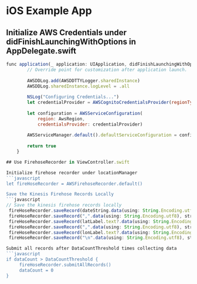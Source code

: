 # iOS Example App

## Initialize AWS Credentials under didFinishLaunchingWithOptions in AppDelegate.swift

```javascript
func application(_ application: UIApplication, didFinishLaunchingWithOptions launchOptions: [UIApplicationLaunchOptionsKey: Any]?) -> Bool {
        // Override point for customization after application launch.
        
        AWSDDLog.add(AWSDDTTYLogger.sharedInstance)
        AWSDDLog.sharedInstance.logLevel = .all
        
        NSLog("Configuring Credentials...")
        let credentialProvider = AWSCognitoCredentialsProvider(regionType: AwsRegion, identityPoolId: CognitoIdentityPoolId)
        
        let configuration = AWSServiceConfiguration(
            region: AwsRegion,
            credentialsProvider: credentialProvider)
        
        AWSServiceManager.default().defaultServiceConfiguration = configuration
                
        return true
    }

## Use FirehoseRecorder in ViewController.swift

Initialize firehose recorder under locationManager
```javascript
let fireHoseRecorder = AWSFirehoseRecorder.default()

Save the Kinesis Firehose Records Locally
```javascript
// Save the kinesis firehose records locally
 fireHoseRecorder.saveRecord(dateString.data(using: String.Encoding.utf8), streamName: MyStreamName)
 fireHoseRecorder.saveRecord(",".data(using: String.Encoding.utf8), streamName: MyStreamName)
 fireHoseRecorder.saveRecord(latLabel.text?.data(using: String.Encoding.utf8), streamName: MyStreamName)
 fireHoseRecorder.saveRecord(",".data(using: String.Encoding.utf8), streamName: MyStreamName)
 fireHoseRecorder.saveRecord(lonLabel.text?.data(using: String.Encoding.utf8), streamName: MyStreamName)
 fireHoseRecorder.saveRecord("\n".data(using: String.Encoding.utf8), streamName: MyStreamName)

Submit all records after DataCountThreshold times collecting data
```javascript
if dataCount > DataCountThreshold {
     fireHoseRecorder.submitAllRecords()
     dataCount = 0
}
